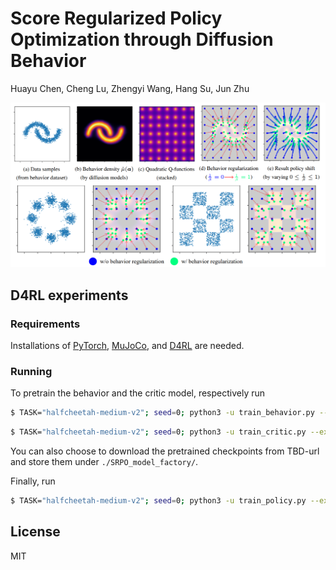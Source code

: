 # Score Regularized Policy Optimization through Diffusion Behavior

Huayu Chen, Cheng Lu, Zhengyi Wang, Hang Su, Jun Zhu

![image info](./SRPO.PNG)

## D4RL experiments

### Requirements
Installations of [PyTorch](https://pytorch.org/), [MuJoCo](https://github.com/deepmind/mujoco), and [D4RL](https://github.com/Farama-Foundation/D4RL) are needed.

### Running
To pretrain the behavior and the critic model, respectively run

```.bash
$ TASK="halfcheetah-medium-v2"; seed=0; python3 -u train_behavior.py --expid ${TASK}-baseline-seed${seed} --env $TASK --seed ${seed}
```

```.bash
$ TASK="halfcheetah-medium-v2"; seed=0; python3 -u train_critic.py --expid ${TASK}-baseline-seed${seed} --env $TASK --seed ${seed}
```

You can also choose to download the pretrained checkpoints from TBD-url and store them under `./SRPO_model_factory/`.

Finally, run

```.bash
$ TASK="halfcheetah-medium-v2"; seed=0; python3 -u train_policy.py --expid ${TASK}-baseline-seed${seed} --env $TASK --seed ${seed} --actor_load_path ./SRPO_model_factory/${TASK}-baseline-seed${seed}/behavior_ckpt200.pth --critic_load_path ./SRPO_model_factory/${TASK}-baseline-seed${seed}/critic_ckpt150.pth
```

## License

MIT

